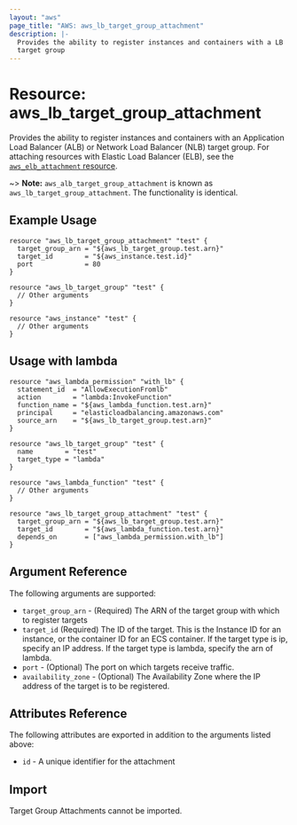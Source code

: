 ```yaml
---
layout: "aws"
page_title: "AWS: aws_lb_target_group_attachment"
description: |-
  Provides the ability to register instances and containers with a LB
  target group
---
```


# Resource: aws_lb_target_group_attachment

Provides the ability to register instances and containers with an Application Load Balancer (ALB) or Network Load Balancer (NLB) target group. For attaching resources with Elastic Load Balancer (ELB), see the [`aws_elb_attachment` resource](/docs/providers/aws/r/elb_attachment.html).

~> **Note:** `aws_alb_target_group_attachment` is known as `aws_lb_target_group_attachment`. The functionality is identical.

## Example Usage

```hcl
resource "aws_lb_target_group_attachment" "test" {
  target_group_arn = "${aws_lb_target_group.test.arn}"
  target_id        = "${aws_instance.test.id}"
  port             = 80
}

resource "aws_lb_target_group" "test" {
  // Other arguments
}

resource "aws_instance" "test" {
  // Other arguments
}
```

## Usage with lambda

```hcl
resource "aws_lambda_permission" "with_lb" {
  statement_id  = "AllowExecutionFromlb"
  action        = "lambda:InvokeFunction"
  function_name = "${aws_lambda_function.test.arn}"
  principal     = "elasticloadbalancing.amazonaws.com"
  source_arn    = "${aws_lb_target_group.test.arn}"
}

resource "aws_lb_target_group" "test" {
  name        = "test"
  target_type = "lambda"
}

resource "aws_lambda_function" "test" {
  // Other arguments
}

resource "aws_lb_target_group_attachment" "test" {
  target_group_arn = "${aws_lb_target_group.test.arn}"
  target_id        = "${aws_lambda_function.test.arn}"
  depends_on       = ["aws_lambda_permission.with_lb"]
}
```

## Argument Reference

The following arguments are supported:

* `target_group_arn` - (Required) The ARN of the target group with which to register targets
* `target_id` (Required) The ID of the target. This is the Instance ID for an instance, or the container ID for an ECS container. If the target type is ip, specify an IP address. If the target type is lambda, specify the arn of lambda.
* `port` - (Optional) The port on which targets receive traffic.
* `availability_zone` - (Optional) The Availability Zone where the IP address of the target is to be registered.

## Attributes Reference

The following attributes are exported in addition to the arguments listed above:

* `id` - A unique identifier for the attachment

## Import

Target Group Attachments cannot be imported.

